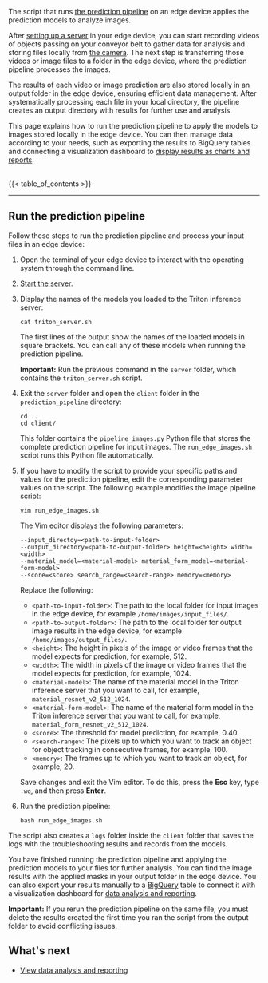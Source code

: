 The script that runs [the prediction pipeline](/third_party/tensorflow_models/official/projects/waste_identification_ml/circularnet-docs/content/learn-about-pipeline) on an
edge device applies the prediction models to analyze images.

After [setting up a server](/third_party/tensorflow_models/official/projects/waste_identification_ml/circularnet-docs/content/deploy-cn/start-server) in your edge device, you
can start recording videos of objects passing on your conveyor belt to gather
data for analysis and storing files locally from [the camera](/third_party/tensorflow_models/official/projects/waste_identification_ml/circularnet-docs/content/system-req/choose-camera/). The next step is transferring those
videos or image files to a folder in the edge device, where the prediction
pipeline processes the images.

The results of each video or image prediction are also stored locally in an
output folder in the edge device, ensuring efficient data management. After
systematically processing each file in your local directory, the pipeline
creates an output directory with results for further use and analysis.

This page explains how to run the prediction pipeline to apply the models to
images stored locally in the edge device. You can then manage data according to
your needs, such as exporting the results to BigQuery tables and connecting a
visualization dashboard to [display results as charts and reports](/third_party/tensorflow_models/official/projects/waste_identification_ml/circularnet-docs/content/view-data/).<br/><br/>

{{< table_of_contents >}}

---

## Run the prediction pipeline

Follow these steps to run the prediction pipeline and process your input files
in an edge device:

1. Open the terminal of your edge device to interact with the operating system
   through the command line.
1. [Start the server](/third_party/tensorflow_models/official/projects/waste_identification_ml/circularnet-docs/content/deploy-cn/start-server).
1. Display the names of the models you loaded to the Triton inference server:

    ```
    cat triton_server.sh
    ```

    The first lines of the output show the names of the loaded models in square
    brackets. You can call any of these models when running the prediction
    pipeline.

    **Important:** Run the previous command in the `server` folder, which
    contains the `triton_server.sh` script.

1. Exit the `server` folder and open the `client` folder in the
   `prediction_pipeline` directory:

    ```
    cd ..
    cd client/
    ```

    This folder contains the `pipeline_images.py` Python file that stores the
    complete prediction pipeline for input images. The `run_edge_images.sh`
    script runs this Python file automatically.

1. If you have to modify the script to provide your specific paths and values
   for the prediction pipeline, edit the corresponding parameter values on the
   script. The following example modifies the image pipeline script:

    ```
    vim run_edge_images.sh
    ```

    The Vim editor displays the following parameters:

    ```
    --input_directoy=<path-to-input-folder>
    --output_directory=<path-to-output-folder> height=<height> width=<width>
    --material_model=<material-model> material_form_model=<material-form-model>
    --score=<score> search_range=<search-range> memory=<memory>
    ```

    Replace the following:

    -  `<path-to-input-folder>`: The path to the local folder for input images
       in the edge device, for example `/home/images/input_files/`.
    -  `<path-to-output-folder>`: The path to the local folder for output image
       results in the edge device, for example `/home/images/output_files/`.
    -  `<height>`: The height in pixels of the image or video frames that the
       model expects for prediction, for example, 512.
    -  `<width>`: The width in pixels of the image or video frames that the
       model expects for prediction, for example, 1024.
    -  `<material-model>`: The name of the material model in the Triton
       inference server that you want to call, for example,
       `material_resnet_v2_512_1024`.
    -  `<material-form-model>`: The name of the material form model in the
       Triton inference server that you want to call, for example,
       `material_form_resnet_v2_512_1024`.
    -  `<score>`: The threshold for model prediction, for example, 0.40.
    -  `<search-range>`: The pixels up to which you want to track an object for
       object tracking in consecutive frames, for example, 100.
    -  `<memory>`: The frames up to which you want to track an object, for
       example, 20.

    Save changes and exit the Vim editor. To do this, press the **Esc** key,
    type `:wq`, and then press **Enter**.

1. Run the prediction pipeline:

    ```
    bash run_edge_images.sh
    ```

The script also creates a `logs` folder inside the `client` folder that saves
the logs with the troubleshooting results and records from the models.

You have finished running the prediction pipeline and applying the prediction
models to your files for further analysis. You can find the image results with
the applied masks in your output folder in the edge device. You can also export
your results manually to a [BigQuery](https://cloud.google.com/bigquery) table
to connect it with a visualization dashboard for [data analysis and reporting](/third_party/tensorflow_models/official/projects/waste_identification_ml/circularnet-docs/content/view-data/).

**Important:** If you rerun the prediction pipeline on the same file, you must
delete the results created the first time you ran the script from the output
folder to avoid conflicting issues.

## What's next

-  [View data analysis and reporting](/third_party/tensorflow_models/official/projects/waste_identification_ml/circularnet-docs/content/view-data/)